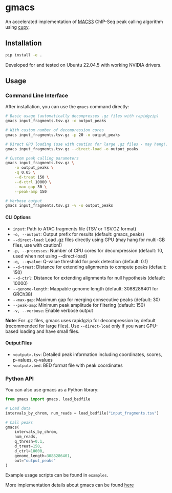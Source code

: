 gmacs
===

An accelerated implementation of [MACS3](https://github.com/macs3-project/MACS)
ChIP-Seq peak calling algorithm using [cupy](https://cupy.dev/).

## Installation

```bash
pip install -e .
```

Developed for and tested on Ubuntu 22.04.5 with working NVIDIA drivers.

## Usage

### Command Line Interface

After installation, you can use the `gmacs` command directly:

```bash
# Basic usage (automatically decompresses .gz files with rapidgzip)
gmacs input_fragments.tsv.gz -o output_peaks

# With custom number of decompression cores
gmacs input_fragments.tsv.gz -p 20 -o output_peaks

# Direct GPU loading (use with caution for large .gz files - may hang!)
gmacs input_fragments.tsv.gz --direct-load -o output_peaks

# Custom peak calling parameters
gmacs input_fragments.tsv.gz \
    -o output_peaks \
    -q 0.05 \
    --d-treat 150 \
    --d-ctrl 10000 \
    --max-gap 30 \
    --peak-amp 150

# Verbose output
gmacs input_fragments.tsv.gz -v -o output_peaks
```

#### CLI Options

- `input`: Path to ATAC fragments file (TSV or TSV.GZ format)
- `-o, --output`: Output prefix for results (default: gmacs_peaks)
- `--direct-load`: Load .gz files directly using GPU (may hang for multi-GB files, use with caution!)
- `-p, --processes`: Number of CPU cores for decompression (default: 10, used when not using --direct-load)
- `-q, --qvalue`: Q-value threshold for peak detection (default: 0.1)
- `--d-treat`: Distance for extending alignments to compute peaks (default: 150)
- `--d-ctrl`: Distance for extending alignments for null hypothesis (default: 10000)
- `--genome-length`: Mappable genome length (default: 3088286401 for GRCh38)
- `--max-gap`: Maximum gap for merging consecutive peaks (default: 30)
- `--peak-amp`: Minimum peak amplitude for filtering (default: 150)
- `-v, --verbose`: Enable verbose output

**Note**: For .gz files, gmacs uses rapidgzip for decompression by default (recommended for large files). Use `--direct-load` only if you want GPU-based loading and have small files.

#### Output Files

- `<output>.tsv`: Detailed peak information including coordinates, scores, p-values, q-values
- `<output>.bed`: BED format file with peak coordinates

### Python API

You can also use gmacs as a Python library:

```python
from gmacs import gmacs, load_bedfile

# Load data
intervals_by_chrom, num_reads = load_bedfile("input_fragments.tsv")

# Call peaks
gmacs(
    intervals_by_chrom,
    num_reads,
    q_thresh=0.1,
    d_treat=150,
    d_ctrl=10000,
    genome_length=3088286401,
    out="output_peaks"
)
```

Example usage scripts can be found in `examples`.

More implementation details about gmacs can be found [here](https://substack.com/inbox/post/155316519)

